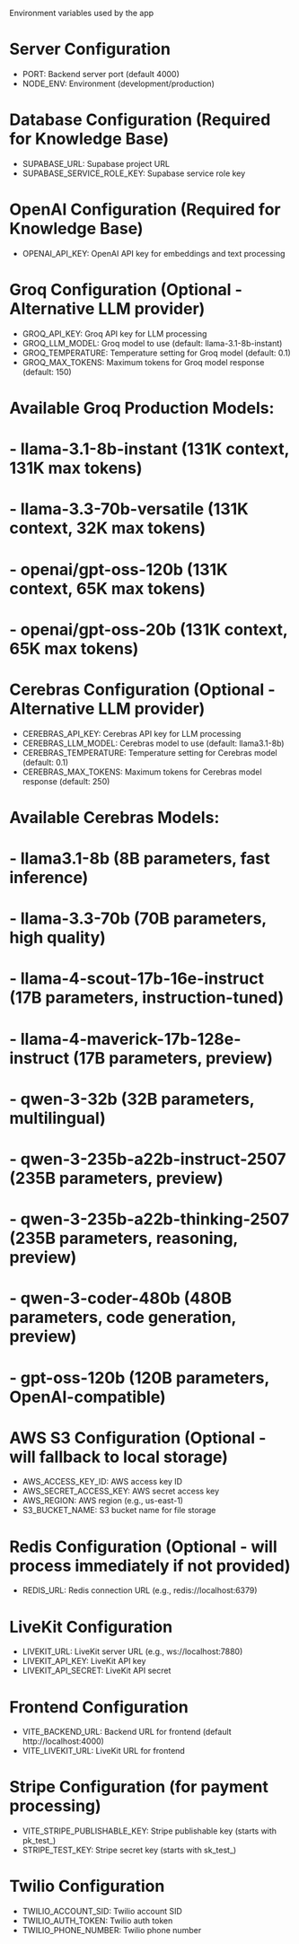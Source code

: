 Environment variables used by the app

# Server Configuration
- PORT: Backend server port (default 4000)
- NODE_ENV: Environment (development/production)

# Database Configuration (Required for Knowledge Base)
- SUPABASE_URL: Supabase project URL
- SUPABASE_SERVICE_ROLE_KEY: Supabase service role key

# OpenAI Configuration (Required for Knowledge Base)
- OPENAI_API_KEY: OpenAI API key for embeddings and text processing

# Groq Configuration (Optional - Alternative LLM provider)
- GROQ_API_KEY: Groq API key for LLM processing
- GROQ_LLM_MODEL: Groq model to use (default: llama-3.1-8b-instant)
- GROQ_TEMPERATURE: Temperature setting for Groq model (default: 0.1)
- GROQ_MAX_TOKENS: Maximum tokens for Groq model response (default: 150)

# Available Groq Production Models:
# - llama-3.1-8b-instant (131K context, 131K max tokens)
# - llama-3.3-70b-versatile (131K context, 32K max tokens)  
# - openai/gpt-oss-120b (131K context, 65K max tokens)
# - openai/gpt-oss-20b (131K context, 65K max tokens)

# Cerebras Configuration (Optional - Alternative LLM provider)
- CEREBRAS_API_KEY: Cerebras API key for LLM processing
- CEREBRAS_LLM_MODEL: Cerebras model to use (default: llama3.1-8b)
- CEREBRAS_TEMPERATURE: Temperature setting for Cerebras model (default: 0.1)
- CEREBRAS_MAX_TOKENS: Maximum tokens for Cerebras model response (default: 250)

# Available Cerebras Models:
# - llama3.1-8b (8B parameters, fast inference)
# - llama-3.3-70b (70B parameters, high quality)
# - llama-4-scout-17b-16e-instruct (17B parameters, instruction-tuned)
# - llama-4-maverick-17b-128e-instruct (17B parameters, preview)
# - qwen-3-32b (32B parameters, multilingual)
# - qwen-3-235b-a22b-instruct-2507 (235B parameters, preview)
# - qwen-3-235b-a22b-thinking-2507 (235B parameters, reasoning, preview)
# - qwen-3-coder-480b (480B parameters, code generation, preview)
# - gpt-oss-120b (120B parameters, OpenAI-compatible)

# AWS S3 Configuration (Optional - will fallback to local storage)
- AWS_ACCESS_KEY_ID: AWS access key ID
- AWS_SECRET_ACCESS_KEY: AWS secret access key
- AWS_REGION: AWS region (e.g., us-east-1)
- S3_BUCKET_NAME: S3 bucket name for file storage

# Redis Configuration (Optional - will process immediately if not provided)
- REDIS_URL: Redis connection URL (e.g., redis://localhost:6379)

# LiveKit Configuration
- LIVEKIT_URL: LiveKit server URL (e.g., ws://localhost:7880)
- LIVEKIT_API_KEY: LiveKit API key
- LIVEKIT_API_SECRET: LiveKit API secret

# Frontend Configuration
- VITE_BACKEND_URL: Backend URL for frontend (default http://localhost:4000)
- VITE_LIVEKIT_URL: LiveKit URL for frontend

# Stripe Configuration (for payment processing)
- VITE_STRIPE_PUBLISHABLE_KEY: Stripe publishable key (starts with pk_test_)
- STRIPE_TEST_KEY: Stripe secret key (starts with sk_test_)

# Twilio Configuration
- TWILIO_ACCOUNT_SID: Twilio account SID
- TWILIO_AUTH_TOKEN: Twilio auth token
- TWILIO_PHONE_NUMBER: Twilio phone number


